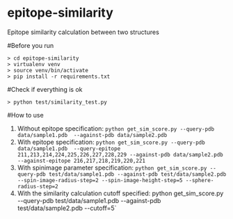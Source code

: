epitope-similarity
==================

Epitope similarity calculation between two structures

#Before you run

```
> cd epitope-similarity
> virtualenv venv
> source venv/bin/activate
> pip install -r requirements.txt
```

#Check if everything is ok

`> python test/similarity_test.py`

	
#How to use

1. Without epitope specification: `python get_sim_score.py --query-pdb data/sample1.pdb  --against-pdb data/sample2.pdb`
2. With epitope specification: `python get_sim_score.py --query-pdb data/sample1.pdb  --query-epitope 211,213,214,224,225,226,227,228,229 --against-pdb data/sample2.pdb --against-epitope 216,217,218,219,220,221`
3. With spinimage parameter specification: `python get_sim_score.py --query-pdb test/data/sample1.pdb --against-pdb test/data/sample2.pdb  --spin-image-radius-step=2 --spin-image-height-step=5 --sphere-radius-step=2`
4. With the similarity calculation cutoff specified: python get_sim_score.py --query-pdb test/data/sample1.pdb --against-pdb test/data/sample2.pdb --cutoff=5`
